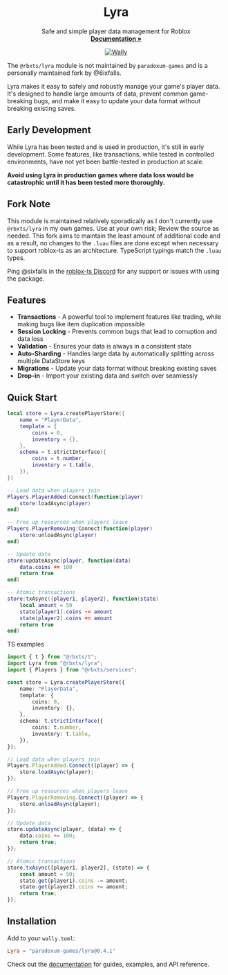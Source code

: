 <p align="center">
  <h1 align="center">Lyra</h1>
  <p align="center">
    Safe and simple player data management for Roblox
    <br />
    <a href="https://paradoxum-games.github.io/lyra/"><strong>Documentation »</strong></a>
  </p>
</p>

<div align="center">

[![Wally](https://img.shields.io/badge/Wally-Package-orange?style=for-the-badge)](https://wally.run/package/paradoxum-games/lyra)

</div>

The `@rbxts/lyra` module is not maintained by `paradoxum-games` and is a personally maintained fork by @6ixfalls.

Lyra makes it easy to safely and robustly manage your game's player data. It's designed to handle large amounts of data, prevent common game-breaking bugs, and make it easy to update your data format without breaking existing saves.

## Early Development

While Lyra has been tested and is used in production, it's still in early development. Some features, like transactions, while tested in controlled environments, have not yet been battle-tested in production at scale.

**Avoid using Lyra in production games where data loss would be catastrophic until it has been tested more thoroughly.**

## Fork Note

This module is maintained relatively sporadically as I don't currently use `@rbxts/lyra` in my own games. Use at your own risk; Review the source as needed.
This fork aims to maintain the least amount of additional code and as a result, no changes to the `.luau` files are done except when necessary to support roblox-ts as an architecture. TypeScript typings match the `.luau` types.

Ping @sixfalls in the [roblox-ts Discord](https://discord.roblox-ts.com/) for any support or issues with using the package.

## Features

- **Transactions** - A powerful tool to implement features like trading, while making bugs like item duplication impossible
- **Session Locking** - Prevents common bugs that lead to corruption and data loss
- **Validation** - Ensures your data is always in a consistent state
- **Auto-Sharding** - Handles large data by automatically splitting across multiple DataStore keys
- **Migrations** - Update your data format without breaking existing saves
- **Drop-in** - Import your existing data and switch over seamlessly

## Quick Start

```lua
local store = Lyra.createPlayerStore({
    name = "PlayerData",
    template = {
        coins = 0,
        inventory = {},
    },
    schema = t.strictInterface({
        coins = t.number,
        inventory = t.table,
    }),
})

-- Load data when players join
Players.PlayerAdded:Connect(function(player)
    store:loadAsync(player)
end)

-- Free up resources when players leave
Players.PlayerRemoving:Connect(function(player)
    store:unloadAsync(player)
end)

-- Update data
store:updateAsync(player, function(data)
    data.coins += 100
    return true
end)

-- Atomic transactions
store:txAsync({player1, player2}, function(state)
    local amount = 50
    state[player1].coins -= amount
    state[player2].coins += amount
    return true
end)
```
TS examples
```ts
import { t } from "@rbxts/t";
import Lyra from "@rbxts/lyra";
import { Players } from "@rbxts/services";

const store = Lyra.createPlayerStore({
    name: "PlayerData",
    template: {
        coins: 0,
        inventory: {},
    },
    schema: t.strictInterface({
        coins: t.number,
        inventory: t.table,
    }),
});

// Load data when players join
Players.PlayerAdded.Connect((player) => {
    store.loadAsync(player);
});

// Free up resources when players leave
Players.PlayerRemoving.Connect((player) => {
    store.unloadAsync(player);
});

// Update data
store.updateAsync(player, (data) => {
    data.coins += 100;
    return true;
});

// Atomic transactions
store.txAsync([player1, player2], (state) => {
    const amount = 50;
    state.get(player1).coins -= amount;
    state.get(player2).coins += amount;
    return true;
});
```

## Installation

Add to your `wally.toml`:
```toml
Lyra = "paradoxum-games/lyra@0.4.1"
```

Check out the [documentation](https://paradoxum-games.github.io/lyra/) for guides, examples, and API reference.
